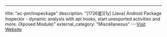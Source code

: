 ---
title: "ac-pm/inspeckage"
description: "[1726星][1y] [Java]  Android Package Inspector - dynamic analysis with api hooks, start unexported activities and more. (Xposed Module)"
external_category: "Miscellaneous"
---[Visit Website](https://github.com/ac-pm/inspeckage)

